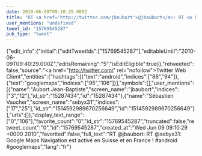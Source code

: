 ```yaml
---
date: 2010-06-09T09:10:29.000Z
title: "RT <a href='http://twitter.com/jbaubort'>@jbaubort</a>: RT <a href='http://twitter.com/sebyx31'>@sebyx31</a>: Google Maps Navigation est activé en Suisse et en France ! #android #googlemaps″"
user_mentions: "undefined"
tweet_id: "15769545287"
pub_type: "tweet"
---
```

{"edit_info":{"initial":{"editTweetIds":["15769545287"],"editableUntil":"2010-06-09T09:40:29.000Z","editsRemaining":"5","isEditEligible":true}},"retweeted":false,"source":"<a href=\"http://twitter.com\" rel=\"nofollow\">Twitter Web Client</a>","entities":{"hashtags":[{"text":"android","indices":["86","94"]},{"text":"googlemaps","indices":["95","106"]}],"symbols":[],"user_mentions":[{"name":"Aubort Jean-Baptiste","screen_name":"jbaubort","indices":["3","12"],"id_str":"15287434","id":"15287434"},{"name":"Sébastien Vaucher","screen_name":"sebyx31","indices":["17","25"],"id_str":"1514592989670256649","id":"1514592989670256649"}],"urls":[]},"display_text_range":["0","106"],"favorite_count":"0","id_str":"15769545287","truncated":false,"retweet_count":"0","id":"15769545287","created_at":"Wed Jun 09 09:10:29 +0000 2010","favorited":false,"full_text":"RT @jbaubort: RT @sebyx31: Google Maps Navigation est activé en Suisse et en France ! #android #googlemaps","lang":"fr"}
